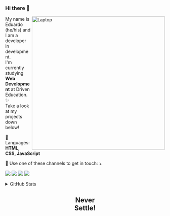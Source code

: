 ### Hi there 👋
<!--
**EduardoNagashima/EduardoNagashima** is a ✨ _special_ ✨ repository because its `README.md` (this file) appears on your GitHub profile.
Here are some ideas to get you started:
- 🔭 I’m currently working on ...
- 🌱 I’m currently learning ...
- 👯 I’m looking to collaborate on ...
- 🤔 I’m looking for help with ...
- 💬 Ask me about ...
- 📫 How to reach me: ...
- 😄 Pronouns: ...
- ⚡ Fun fact: ...
-->
<img src="https://i.kym-cdn.com/photos/images/original/001/164/611/8d0.gif" width="420px" min-width='420px' max-width='420px' align="right" alt="Laptop">
<!--
https://i.pinimg.com/originals/78/5a/1b/785a1b9c359640da6bc9cfe3670b42ba.png
https://external-preview.redd.it/g9pTl0_-Gr7mseWzujFB8u1f150wqCPvsKGR13OB9OI.jpg?auto=webp&s=22cf7a28c70abfdc5d293f30f59cbcb9ee74ded2
https://i.kym-cdn.com/photos/images/original/001/164/611/8d0.gif
-->
<p align="left">
  My name is Eduardo (he/his) and I am a developer in development.<br>
  I'm currently studying <strong>Web Development</strong> at Driven Education. ✨<br>
  Take a look at my projects down below!
</p>
<p align="left">
  🦄 Languages: <strong>HTML, CSS, JavaScript</strong>
</p>
<!-- 
<p align="left">
  💼 Ferramentas: <strong>Coloque as suas ferramentas de trabalho.</strong>
</p> -->
<p align="left">
  💌 Use one of these channels to get in touch: ⤵️
</p>
<p align="left">  
  <a href="https://www.linkedin.com/in/eduardonagashima/" alt="Linkedin">
  <img src="https://img.shields.io/badge/-Linkedin-0e76a8?style=flat-square&logo=Linkedin&logoColor=white&link=https://www.linkedin.com/in/eduardonagashima/" /></a>
  <a href="https://api.whatsapp.com/send?phone=5544999931650&text=Hey%20Eduardo!%20I%20saw%20your%20github%20profile%20and%20wanted%20to%20get%20in%20touch%20:D" alt="WhatsApp">
  <img src="https://img.shields.io/badge/-WhatsApp-25d366?style=flat-square&labelColor=25d366&logo=whatsapp&logoColor=white&link=https://api.whatsapp.com/send?phone=5512981238440&text=Hey%20Eduardo!%20I%20saw%20your%20github%20profile%20and%20wanted%20to%20get%20in%20touch%20:D"/></a>
  <a href="https://www.facebook.com/nagashigg" alt="Facebook">
  <img src="https://img.shields.io/badge/-Facebook-3b5998?style=flat-square&labelColor=3b5998&logo=facebook&logoColor=white&link=https://www.facebook.com/nagashigg"/></a>
  <a href="https://www.instagram.com/nagashigg/" alt="Instagram">
  <img src="https://img.shields.io/badge/-Instagram-DF0174?style=flat-square&labelColor=DF0174&logo=instagram&logoColor=white&link=https://www.instagram.com/nagashigg/"/></a>
</p>  

<details>
    <summary>GitHub Stats</summary>
    <img style="margin-right:5px" alt="Eduardo gitHub Stats" src="https://github-readme-stats.vercel.app/api?username=EduardoNagashima" />
    
</details>

## <p align="center"> Never </br> Settle!</p>
